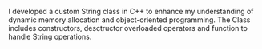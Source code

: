 I developed a custom String class in C++ to enhance my understanding of dynamic memory allocation and object-oriented programming. The Class includes constructors, desctructor overloaded operators and function to handle String operations.
